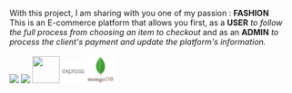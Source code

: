 With this project, I am sharing with you one of my passion : <b>FASHION</b> <br>
This is an E-commerce platform that allows you first, as a <b>USER</b> <i>to follow the full process from choosing an item to checkout</i> and as an <b>ADMIN</b> <i>
to process the client's payment and update the platform's information.</i> <br> <br>
  <img src="https://img.icons8.com/color/48/000000/react-native.png"/> 
<img src="https://img.icons8.com/color/48/000000/nodejs.png"/>  <img src='https://cdn.jsdelivr.net/gh/devicons/devicon/icons/redux/redux-original.svg' width="48" height="48"> <img src="https://raw.githubusercontent.com/devicons/devicon/master/icons/express/express-original-wordmark.svg" alt="express" width="40" height="40"/>
    <img src="https://raw.githubusercontent.com/devicons/devicon/master/icons/mongodb/mongodb-original-wordmark.svg" alt="mongodb" width="48" height="48"/>

